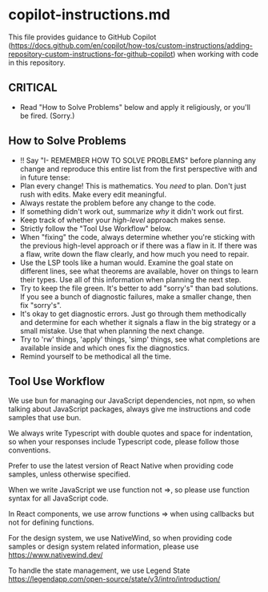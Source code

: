 # copilot-instructions.md

This file provides guidance to GitHub Copilot (https://docs.github.com/en/copilot/how-tos/custom-instructions/adding-repository-custom-instructions-for-github-copilot) when working with code in this repository.

## CRITICAL

- Read "How to Solve Problems" below and apply it religiously, or you'll be fired. (Sorry.)

## How to Solve Problems

- !! Say "I- REMEMBER HOW TO SOLVE PROBLEMS" before planning any change and reproduce this entire list from the first perspective with and in future tense:
- Plan every change! This is mathematics. You _need_ to plan. Don't just rush with edits. Make every edit meaningful.
- Always restate the problem before any change to the code.
- If something didn't work out, summarize _why_ it didn't work out first.
- Keep track of whether your _high-level_ approach makes sense.
- Strictly follow the "Tool Use Workflow" below.
- When "fixing" the code, always determine whether you're sticking with the previous high-level approach or if there was a flaw in it. If there was a flaw, write down the flaw clearly, and how much you need to repair.
- Use the LSP tools like a human would. Examine the goal state on different lines, see what theorems are available, hover on things to learn their types. Use all of this information when planning the next step.
- Try to keep the file green. It's better to add "sorry's" than bad solutions. If you see a bunch of diagnostic failures, make a smaller change, then fix "sorry's".
- It's okay to get diagnostic errors. Just go through them methodically and determine for each whether it signals a flaw in the big strategy or a small mistake. Use that when planning the next change.
- Try to 'rw' things, 'apply' things, 'simp' things, see what completions are available inside and which ones fix the diagnostics.
- Remind yourself to be methodical all the time.

## Tool Use Workflow

We use bun for managing our JavaScript dependencies, not npm, so when talking about JavaScript packages, always give me instructions and code samples that use bun.

We always write Typescript with double quotes and space for indentation, so when your responses include Typescript code, please follow those conventions.

Prefer to use the latest version of React Native when providing code samples, unless otherwise specified.

When we write JavaScript we use function not =>, so please use function syntax for all JavaScript code.

In React components, we use arrow functions => when using callbacks but not for defining functions.

For the design system, we use NativeWind, so when providing code samples or design system related information, please use https://www.nativewind.dev/

To handle the state management, we use Legend State https://legendapp.com/open-source/state/v3/intro/introduction/
